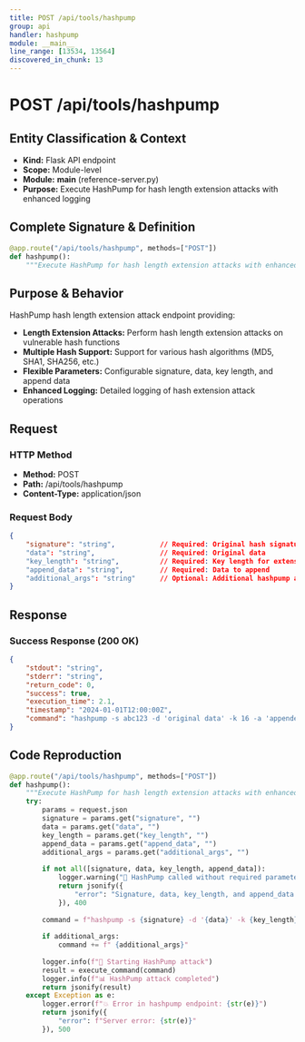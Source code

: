 ```yaml
---
title: POST /api/tools/hashpump
group: api
handler: hashpump
module: __main__
line_range: [13534, 13564]
discovered_in_chunk: 13
---
```


# POST /api/tools/hashpump

## Entity Classification & Context
- **Kind:** Flask API endpoint
- **Scope:** Module-level
- **Module:** __main__ (reference-server.py)
- **Purpose:** Execute HashPump for hash length extension attacks with enhanced logging

## Complete Signature & Definition
```python
@app.route("/api/tools/hashpump", methods=["POST"])
def hashpump():
    """Execute HashPump for hash length extension attacks with enhanced logging"""
```

## Purpose & Behavior
HashPump hash length extension attack endpoint providing:
- **Length Extension Attacks:** Perform hash length extension attacks on vulnerable hash functions
- **Multiple Hash Support:** Support for various hash algorithms (MD5, SHA1, SHA256, etc.)
- **Flexible Parameters:** Configurable signature, data, key length, and append data
- **Enhanced Logging:** Detailed logging of hash extension attack operations

## Request

### HTTP Method
- **Method:** POST
- **Path:** /api/tools/hashpump
- **Content-Type:** application/json

### Request Body
```json
{
    "signature": "string",           // Required: Original hash signature
    "data": "string",                // Required: Original data
    "key_length": "string",          // Required: Key length for extension
    "append_data": "string",         // Required: Data to append
    "additional_args": "string"      // Optional: Additional hashpump arguments
}
```

## Response

### Success Response (200 OK)
```json
{
    "stdout": "string",
    "stderr": "string",
    "return_code": 0,
    "success": true,
    "execution_time": 2.1,
    "timestamp": "2024-01-01T12:00:00Z",
    "command": "hashpump -s abc123 -d 'original data' -k 16 -a 'appended data'"
}
```

## Code Reproduction
```python
@app.route("/api/tools/hashpump", methods=["POST"])
def hashpump():
    """Execute HashPump for hash length extension attacks with enhanced logging"""
    try:
        params = request.json
        signature = params.get("signature", "")
        data = params.get("data", "")
        key_length = params.get("key_length", "")
        append_data = params.get("append_data", "")
        additional_args = params.get("additional_args", "")
        
        if not all([signature, data, key_length, append_data]):
            logger.warning("🔐 HashPump called without required parameters")
            return jsonify({
                "error": "Signature, data, key_length, and append_data parameters are required"
            }), 400
        
        command = f"hashpump -s {signature} -d '{data}' -k {key_length} -a '{append_data}'"
        
        if additional_args:
            command += f" {additional_args}"
        
        logger.info(f"🔐 Starting HashPump attack")
        result = execute_command(command)
        logger.info(f"📊 HashPump attack completed")
        return jsonify(result)
    except Exception as e:
        logger.error(f"💥 Error in hashpump endpoint: {str(e)}")
        return jsonify({
            "error": f"Server error: {str(e)}"
        }), 500
```
